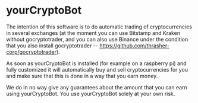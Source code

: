 # yourCryptoBot

The intention of this software is to do automatic trading of cryptocurrencies in several exchanges (at the moment you can use Bitstamp and Kraken without gocryptotrader, and you can also use Binance under the condition that you also install gocryptotrader -- https://github.com/thrasher-corp/gocryptotrader). 

As soon as yourCryptoBot is installed (for example on a raspberry pi) and fully customized it will automatically buy and sell cryptocurrencies for you and make sure that this is done in a way that you earn money. 

We do in no way give any guarantees about the amount that you can earn using yourCryptoBot. You use yourCryptoBot solely at your own risk.

